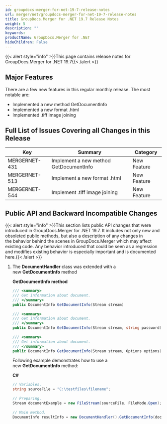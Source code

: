 ```yaml
---
id: groupdocs-merger-for-net-19-7-release-notes
url: merger/net/groupdocs-merger-for-net-19-7-release-notes
title: GroupDocs.Merger for .NET 19.7 Release Notes
weight: 5
description: ""
keywords: 
productName: GroupDocs.Merger for .NET
hideChildren: False
---
```

{{< alert style="info" >}}This page contains release notes for GroupDocs.Merger for .NET 19.7{{< /alert >}}

## Major Features

There are a few new features in this regular monthly release. The most notable are:

*   Implemented a new method GetDocumentInfo
*   Implemented a new format .html
*   Implemented .tiff image joining

## Full List of Issues Covering all Changes in this Release

| Key | Summary | Category |
| --- | --- | --- |
| MERGERNET-431 | Implement a new method GetDocumentInfo | New Feature |
| MERGERNET-513 | Implement a new format .html | New Feature |
| MERGERNET-544 | Implement .tiff image joining | New Feature |

## Public API and Backward Incompatible Changes

{{< alert style="info" >}}This section lists public API changes that were introduced in GroupDocs.Merger for .NET 19.7. It includes not only new and obsoleted public methods, but also a description of any changes in the behavior behind the scenes in GroupDocs.Merger which may affect existing code. Any behavior introduced that could be seen as a regression and modifies existing behavior is especially important and is documented here.{{< /alert >}}

1.  The **DocumentHandler** class was extended with a new **GetDocumentInfo** method
    
    **GetDocumentInfo method**
    
    ```csharp
    /// <summary>
    /// Get information about document.
    /// </summary>
    public DocumentInfo GetDocumentInfo(Stream stream)
     
    /// <summary>
    /// Get information about document.
    /// </summary>
    public DocumentInfo GetDocumentInfo(Stream stream, string password)
     
    /// <summary>
    /// Get information about document.
    /// </summary>
    public DocumentInfo GetDocumentInfo(Stream stream, Options options)
    ```
    
    Following example demonstrates how to use a new **GetDocumentInfo** method:
    
    **C#**
    
    ```csharp
    // Variables.
    string sourceFile = "C:\testfiles\filename";
     
    // Preparing.
    Stream documentExample = new FileStream(sourceFile, FileMode.Open);
     
    // Main method.
    DocumentInfo resultInfo = new DocumentHandler().GetDocumentInfo(documentExample);
    ```
